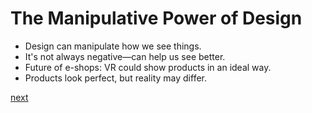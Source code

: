# The Manipulative Power of Design
- Design can manipulate how we see things.
- It's not always negative—can help us see better.
- Future of e-shops: VR could show products in an ideal way.
- Products look perfect, but reality may differ.

[next](/Presentation/Slide02.md)
